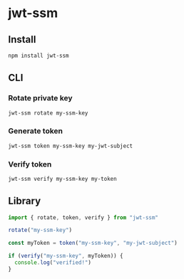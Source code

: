 # jwt-ssm

## Install

```bash
npm install jwt-ssm
```

## CLI

### Rotate private key

```bash
jwt-ssm rotate my-ssm-key
```

### Generate token

```bash
jwt-ssm token my-ssm-key my-jwt-subject
```

### Verify token

```bash
jwt-ssm verify my-ssm-key my-token
```

## Library

```typescript
import { rotate, token, verify } from "jwt-ssm"

rotate("my-ssm-key")

const myToken = token("my-ssm-key", "my-jwt-subject")

if (verify("my-ssm-key", myToken)) {
  console.log("verified!")
}
```
